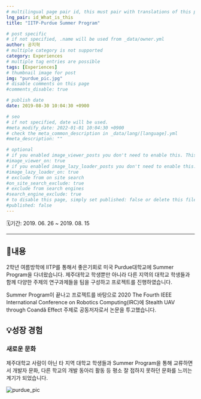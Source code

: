 ```yaml
---
# multilingual page pair id, this must pair with translations of this page. (This name must be unique)
lng_pair: id_What_is_this
title: "IITP-Purdue Summer Program"

# post specific
# if not specified, .name will be used from _data/owner.yml
author: 공지혁
# multiple category is not supported
category: Experiences
# multiple tag entries are possible
tags: [Experiences]
# thumbnail image for post
img: "purdue_pic.jpg"
# disable comments on this page
#comments_disable: true

# publish date
date: 2019-08-30 10:04:30 +0900

# seo
# if not specified, date will be used.
#meta_modify_date: 2022-01-01 10:04:30 +0900
# check the meta_common_description in _data/lang/[language].yml
#meta_description: ""

# optional
# if you enabled image_viewer_posts you don't need to enable this. This is only if image_viewer_posts = false
#image_viewer_on: true
# if you enabled image_lazy_loader_posts you don't need to enable this. This is only if image_lazy_loader_posts = false
#image_lazy_loader_on: true
# exclude from on site search
#on_site_search_exclude: true
# exclude from search engines
#search_engine_exclude: true
# to disable this page, simply set published: false or delete this file
#published: false
---
```


🗓️기간: 2019. 06. 26 ~ 2019. 08. 15

---

## 📜내용
2학년 여름방학에 IITP를 통해서 좋은기회로 미국 Purdue대학교에 Summer Program을 다녀왔습니다. 
제주대학교 학생뿐만 아니라 다른 지역의 대학교 학생들과 함께 다양한 주제의 연구과제들을 팀을 구성하고 프로젝트를 진행하였습니다.

Summer Program이 끝나고 프로젝트를 바탕으로 2020  The Fourth IEEE International Conference on Robotics Computing(IRC)에 Stealth UAV through Coandă Effect 주제로 공동저자로서 논문을 투고했습니다.
## 💡성장 경험
### 새로운 문화
제주대학교 사람이 아닌 타 지역 대학교 학생들과 Summer Program을 통해 교류하면서 개발자 문화, 다른 학교의 개발 동아리 활동 등 평소 잘 접하지 못하던 문화를 느끼는 계기가 되었습니다.

![purdue_pic](https://user-images.githubusercontent.com/47727212/164424169-7ddc8ca1-e6c2-46da-ae53-33bbdf7ff5a0.jpg)